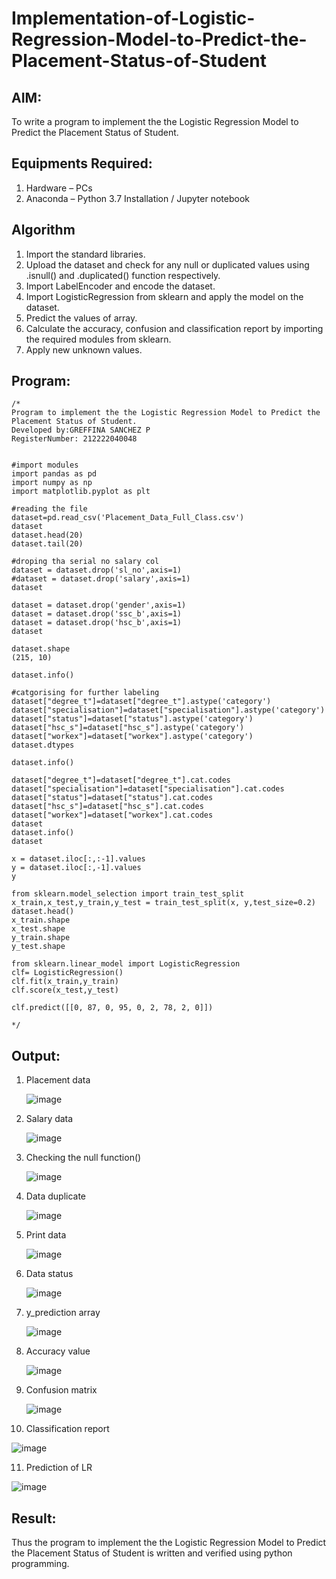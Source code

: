 # Implementation-of-Logistic-Regression-Model-to-Predict-the-Placement-Status-of-Student

## AIM:
To write a program to implement the the Logistic Regression Model to Predict the Placement Status of Student.

## Equipments Required:
1. Hardware – PCs
2. Anaconda – Python 3.7 Installation / Jupyter notebook

## Algorithm
1. Import the standard libraries.
2. Upload the dataset and check for any null or duplicated values using .isnull() and .duplicated() function respectively.
3. Import LabelEncoder and encode the dataset.
4. Import LogisticRegression from sklearn and apply the model on the dataset.
5. Predict the values of array.
6. Calculate the accuracy, confusion and classification report by importing the required modules from sklearn.
7. Apply new unknown values. 

## Program:
```
/*
Program to implement the the Logistic Regression Model to Predict the Placement Status of Student.
Developed by:GREFFINA SANCHEZ P 
RegisterNumber: 212222040048


#import modules
import pandas as pd
import numpy as np
import matplotlib.pyplot as plt

#reading the file
dataset=pd.read_csv('Placement_Data_Full_Class.csv')
dataset
dataset.head(20)
dataset.tail(20)

#droping tha serial no salary col
dataset = dataset.drop('sl_no',axis=1)
#dataset = dataset.drop('salary',axis=1)
dataset

dataset = dataset.drop('gender',axis=1)
dataset = dataset.drop('ssc_b',axis=1)
dataset = dataset.drop('hsc_b',axis=1)
dataset

dataset.shape
(215, 10)

dataset.info()

#catgorising for further labeling
dataset["degree_t"]=dataset["degree_t"].astype('category')
dataset["specialisation"]=dataset["specialisation"].astype('category')
dataset["status"]=dataset["status"].astype('category')
dataset["hsc_s"]=dataset["hsc_s"].astype('category')
dataset["workex"]=dataset["workex"].astype('category')
dataset.dtypes

dataset.info()

dataset["degree_t"]=dataset["degree_t"].cat.codes
dataset["specialisation"]=dataset["specialisation"].cat.codes
dataset["status"]=dataset["status"].cat.codes
dataset["hsc_s"]=dataset["hsc_s"].cat.codes
dataset["workex"]=dataset["workex"].cat.codes
dataset
dataset.info()
dataset

x = dataset.iloc[:,:-1].values
y = dataset.iloc[:,-1].values
y

from sklearn.model_selection import train_test_split
x_train,x_test,y_train,y_test = train_test_split(x, y,test_size=0.2)
dataset.head()
x_train.shape
x_test.shape
y_train.shape
y_test.shape

from sklearn.linear_model import LogisticRegression
clf= LogisticRegression()
clf.fit(x_train,y_train)
clf.score(x_test,y_test)

clf.predict([[0, 87, 0, 95, 0, 2, 78, 2, 0]])

*/
```

## Output:

1. Placement data
   
   ![image](https://github.com/greffinaprem/Implementation-of-Logistic-Regression-Model-to-Predict-the-Placement-Status-of-Student/assets/119475603/55e25998-74d0-46da-a0ae-8dd167456d14)

2. Salary data

   ![image](https://github.com/greffinaprem/Implementation-of-Logistic-Regression-Model-to-Predict-the-Placement-Status-of-Student/assets/119475603/6f0a68f7-b3a5-47a8-847f-3de62afcdb21)



3. Checking the null function()

   ![image](https://github.com/greffinaprem/Implementation-of-Logistic-Regression-Model-to-Predict-the-Placement-Status-of-Student/assets/119475603/2453e526-eb31-4c71-bf42-d57c2ab08aa3)

4. Data duplicate

   ![image](https://github.com/greffinaprem/Implementation-of-Logistic-Regression-Model-to-Predict-the-Placement-Status-of-Student/assets/119475603/64196b82-c1e4-4ac6-b7ea-95ecc21f3370)

5. Print data

   ![image](https://github.com/greffinaprem/Implementation-of-Logistic-Regression-Model-to-Predict-the-Placement-Status-of-Student/assets/119475603/1631f2f4-7419-42de-8f2c-3fc616b5067d)



6. Data status 

   ![image](https://github.com/greffinaprem/Implementation-of-Logistic-Regression-Model-to-Predict-the-Placement-Status-of-Student/assets/119475603/0b78d472-d532-4bde-bc98-b7100496cad9)

7. y_prediction array

   ![image](https://github.com/greffinaprem/Implementation-of-Logistic-Regression-Model-to-Predict-the-Placement-Status-of-Student/assets/119475603/a7d998e9-d28f-4c4e-90c8-33c2ed0d2cc3)

8. Accuracy value

   ![image](https://github.com/greffinaprem/Implementation-of-Logistic-Regression-Model-to-Predict-the-Placement-Status-of-Student/assets/119475603/c88bc71e-01cd-4736-8ecb-ffca90bc2ff8)

9. Confusion matrix

   ![image](https://github.com/greffinaprem/Implementation-of-Logistic-Regression-Model-to-Predict-the-Placement-Status-of-Student/assets/119475603/72dbfe36-9c21-4166-a2b1-a06bcf4a2c6d)

10. Classification report

   ![image](https://github.com/greffinaprem/Implementation-of-Logistic-Regression-Model-to-Predict-the-Placement-Status-of-Student/assets/119475603/ed04478f-a0d8-42c4-a5e4-323df0910740)




11. Prediction of LR

   ![image](https://github.com/greffinaprem/Implementation-of-Logistic-Regression-Model-to-Predict-the-Placement-Status-of-Student/assets/119475603/3b41928e-1a8c-4c60-abe0-d31df21c3b25)


## Result:
Thus the program to implement the the Logistic Regression Model to Predict the Placement Status of Student is written and verified using python programming.
